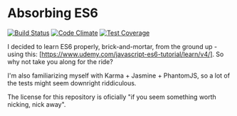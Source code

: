 Absorbing ES6
=============
[![Build Status](https://travis-ci.org/paweljw/absorbing-es6.svg?branch=master)](https://travis-ci.org/paweljw/absorbing-es6)
[![Code Climate](https://codeclimate.com/github/codeclimate/codeclimate/badges/gpa.svg)](https://codeclimate.com/github/codeclimate/codeclimate)
[![Test Coverage](https://codeclimate.com/github/codeclimate/codeclimate/badges/coverage.svg)](https://codeclimate.com/github/codeclimate/codeclimate/coverage)

I decided to learn ES6 properly, brick-and-mortar, from the ground up - using this: [https://www.udemy.com/javascript-es6-tutorial/learn/v4/]. So why not take you along for the ride?

I'm also familiarizing myself with Karma + Jasmine + PhantomJS, so a lot of the tests might seem downright riddiculous.

The license for this repository is oficially "if you seem something worth nicking, nick away".
